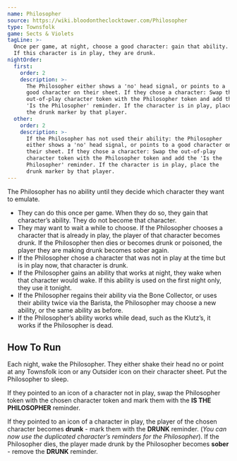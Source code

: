 ```yaml
---
name: Philosopher
source: https://wiki.bloodontheclocktower.com/Philosopher
type: Townsfolk
game: Sects & Violets
tagLine: >-
  Once per game, at night, choose a good character: gain that ability.
  If this character is in play, they are drunk.
nightOrder:
  first:
    order: 2
    description: >-
      The Philosopher either shows a 'no' head signal, or points to a
      good character on their sheet. If they chose a character: Swap the
      out-of-play character token with the Philosopher token and add the
      'Is the Philosopher' reminder. If the character is in play, place
      the drunk marker by that player.
  other:
    order: 2
    description: >-
      If the Philosopher has not used their ability: the Philosopher
      either shows a 'no' head signal, or points to a good character on
      their sheet. If they chose a character: Swap the out-of-play
      character token with the Philosopher token and add the 'Is the
      Philosopher' reminder. If the character is in play, place the
      drunk marker by that player.
---
```


The Philosopher has no ability until they decide which character they
want to emulate.

- They can do this once per game. When they do so, they gain that
  character’s ability. They do not become that character.
- They may want to wait a while to choose. If the Philosopher chooses a
  character that is already in play, the player of that character
  becomes drunk. If the Philosopher then dies or becomes drunk or
  poisoned, the player they are making drunk becomes sober again.
- If the Philosopher chose a character that was not in play at the time
  but is in play now, that character is drunk.
- If the Philosopher gains an ability that works at night, they wake
  when that character would wake. If this ability is used on the first
  night only, they use it tonight.
- If the Philosopher regains their ability via the Bone Collector, or
  uses their ability twice via the Barista, the Philosopher may choose a
  new ability, or the same ability as before.
- If the Philosopher’s ability works while dead, such as the Klutz’s, it
  works if the Philosopher is dead.

## How To Run

Each night, wake the Philosopher. They either shake their head no or
point at any Townsfolk icon or any Outsider icon on their character
sheet. Put the Philosopher to sleep.

If they pointed to an icon of a character not in play, swap the
Philosopher token with the chosen character token and mark them with the
**IS THE PHILOSOPHER** reminder.

If they pointed to an icon of a character in play, the player of the
chosen character becomes **drunk** - mark them with the **DRUNK**
reminder. (_You can now use the duplicated character’s reminders for the
Philosopher_). If the Philosopher dies, the player made drunk by the
Philosopher becomes **sober** - remove the **DRUNK** reminder.
